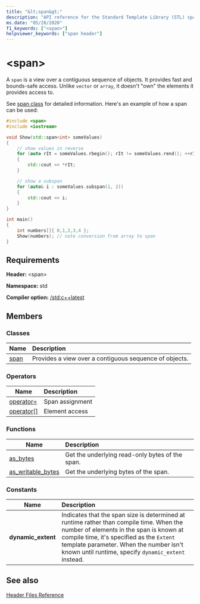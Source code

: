 ```yaml
---
title: "&lt;span&gt;"
description: "API reference for the Standard Template Library (STL) span namespace, which provides a lightweight view over a contiguous sequence of objects."
ms.date: "05/28/2020"
f1_keywords: ["<span>"]
helpviewer_keywords: ["span header"]
---
```


# &lt;span&gt;

A `span` is a view over a contiguous sequence of objects. It provides fast and bounds-safe access. Unlike `vector` or `array`, it doesn't "own" the elements it provides access to.

See [span class](span-class.md) for detailed information. Here's an example of how a span can be used:

```cpp
#include <span>
#include <iostream>

void Show(std::span<int> someValues)
{
    // show values in reverse
    for (auto rIt = someValues.rbegin(); rIt != someValues.rend(); ++rIt)
    {
        std::cout << *rIt;
    }

    // show a subspan
    for (auto& i : someValues.subspan(1, 2))
    {
        std::cout << i;
    }
}

int main()
{
    int numbers[]{ 0,1,2,3,4 };
    Show(numbers); // note conversion from array to span
}
```

## Requirements

**Header:** \<span>

**Namespace:** std

**Compiler option:** [/std:c++latest](../build/reference/std-specify-language-standard-version.md)

## Members

### Classes

|Name|Description|
|-|:-|
|[span](span-class.md)| Provides a view over a contiguous sequence of objects. |

### Operators

|Name|Description|
|-|:-|
|[operator=](span-class.md#op_eq)| Span assignment |
|[operator\[\]](span-class.md#op_at)| Element access |

### Functions

|Name|Description|
|-|:-|
| [as_bytes](span-functions.md#as_bytes)| Get the underlying read-only bytes of the span. |
| [as_writable_bytes](span-functions.md#as_writable_bytes) | Get the underlying bytes of the span. |

### Constants

|Name|Description|
|-|:-|
| **dynamic_extent** | Indicates that the span size is determined at runtime rather than compile time. When the number of elements in the span is known at compile time, it's specified as the `Extent` template parameter. When the number isn't known until runtime, specify `dynamic_extent` instead. |

## See also

[Header Files Reference](../standard-library/cpp-standard-library-header-files.md)
